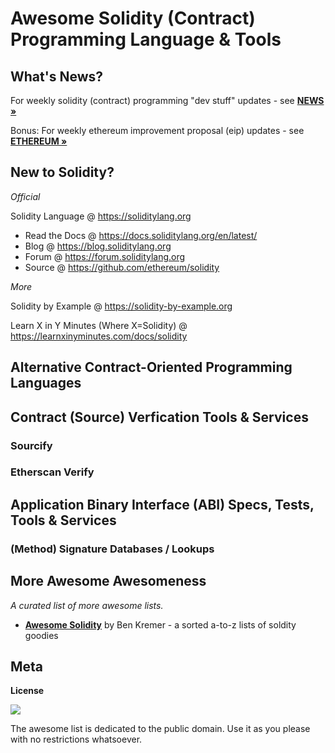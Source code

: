 # Awesome Solidity (Contract) Programming Language & Tools


## What's News?

For weekly solidity (contract) programming "dev stuff" updates - see [**NEWS »**](NEWS.md)


Bonus: For weekly ethereum improvement proposal (eip) updates - see [**ETHEREUM »**](ETHEREUM.md)



## New to Solidity?

_Official_

Solidity Language @ <https://soliditylang.org>

- Read the Docs @ <https://docs.soliditylang.org/en/latest/>
- Blog @  <https://blog.soliditylang.org>
- Forum @ <https://forum.soliditylang.org>
- Source @ <https://github.com/ethereum/solidity>

<!-- break -->

_More_

Solidity by Example @ <https://solidity-by-example.org>

Learn X in Y Minutes (Where X=Solidity) @ <https://learnxinyminutes.com/docs/solidity>



## Alternative Contract-Oriented Programming Languages






## Contract (Source) Verfication Tools & Services

### Sourcify


### Etherscan Verify





## Application Binary Interface (ABI) Specs, Tests, Tools & Services


### (Method) Signature Databases / Lookups




## More Awesome Awesomeness

_A curated list of more awesome lists._


- [**Awesome Solidity**](https://github.com/bkrem/awesome-solidity) by Ben Kremer  - a sorted a-to-z lists of soldity goodies



## Meta

**License**

![](https://publicdomainworks.github.io/buttons/zero88x31.png)

The awesome list is dedicated to the public domain. Use it as you please with no restrictions whatsoever.
